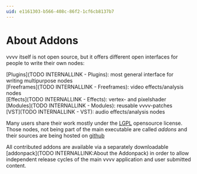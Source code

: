 ```yaml
---
uid: e1161303-b566-408c-86f2-1cf6cb8137b7
---
```


# About Addons
vvvv itself is not open source, but it offers different open interfaces for people to write their own nodes:  

[Plugins](TODO INTERNALLINK - Plugins): most general interface for writing multipurpose nodes   
[Freeframes](TODO INTERNALLINK - Freeframes): video effects/analysis nodes  
[Effects](TODO INTERNALLINK - Effects): vertex- and pixelshader  
[Modules](TODO INTERNALLINK - Modules): reusable vvvv-patches  
[VST](TODO INTERNALLINK - VST): audio effects/analysis nodes  

Many users share their work mostly under the <a href="http://www.gnu.org/licenses/lgpl.html" class="extURL" target="_blank">LGPL</a> opensource license. Those nodes, not being part of the main executable are called *addons* and their sources are being hosted on <a href="https://github.com/vvvv/vvvv-sdk" class="extURL" target="_blank">github</a>  

All contributed addons are available via a separately downloadable [addonpack](TODO INTERNALLINK:About the Addonpack) in order to allow independent release cycles of the main vvvv application and user submitted content. 